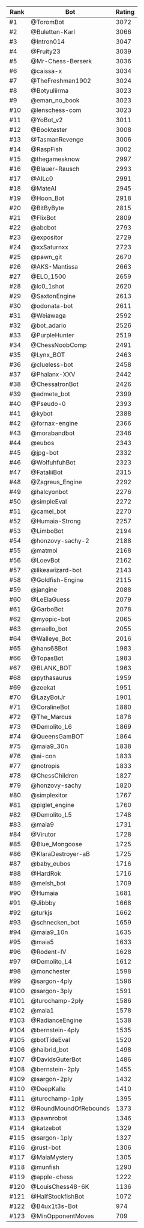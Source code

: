 Rank|Bot|Rating
---|---|---
#1|@ToromBot|3072
#2|@Buletten-Karl|3066
#3|@Intron014|3047
#4|@Fruity23|3039
#5|@Mr-Chess-Berserk|3036
#6|@caissa-x|3034
#7|@TheFreshman1902|3024
#8|@Botyuliirma|3023
#9|@eman_no_book|3023
#10|@lenschess-com|3023
#11|@YoBot_v2|3011
#12|@Booktester|3008
#13|@TasmanRevenge|3006
#14|@RaspFish|3002
#15|@thegamesknow|2997
#16|@Blauer-Rausch|2993
#17|@AILc0|2991
#18|@MateAI|2945
#19|@Hoon_Bot|2918
#20|@BitByByte|2815
#21|@FlixBot|2809
#22|@abcbot|2793
#23|@expositor|2729
#24|@xxSaturnxx|2723
#25|@pawn_git|2670
#26|@AKS-Mantissa|2663
#27|@ELO_1500|2659
#28|@lc0_1shot|2620
#29|@SaxtonEngine|2613
#30|@odonata-bot|2611
#31|@Weiawaga|2592
#32|@bot_adario|2526
#33|@PurpleHunter|2519
#34|@ChessNoobComp|2491
#35|@Lynx_BOT|2463
#36|@clueless-bot|2458
#37|@Phalanx-XXV|2442
#38|@ChessatronBot|2426
#39|@admete_bot|2399
#40|@Pseudo-0|2393
#41|@kybot|2388
#42|@fornax-engine|2366
#43|@morabandbot|2346
#44|@eubos|2343
#45|@jpg-bot|2332
#46|@WolfuhfuhBot|2323
#47|@FataliiBot|2315
#48|@Zagreus_Engine|2292
#49|@halcyonbot|2276
#50|@simpleEval|2272
#51|@camel_bot|2270
#52|@Humaia-Strong|2257
#53|@LimboBot|2194
#54|@honzovy-sachy-2|2188
#55|@matmoi|2168
#56|@LoevBot|2162
#57|@likeawizard-bot|2143
#58|@Goldfish-Engine|2115
#59|@jangine|2088
#60|@LeElaGuess|2079
#61|@GarboBot|2078
#62|@myopic-bot|2065
#63|@maello_bot|2055
#64|@Walleye_Bot|2016
#65|@hans68Bot|1983
#66|@TopasBot|1983
#67|@BLANK_BOT|1963
#68|@pythasaurus|1959
#69|@zeekat|1951
#70|@LazyBotJr|1901
#71|@CoralineBot|1880
#72|@The_Marcus|1878
#73|@Demolito_L6|1869
#74|@QueensGamBOT|1864
#75|@maia9_30n|1838
#76|@ai-con|1833
#77|@notropis|1833
#78|@ChessChildren|1827
#79|@honzovy-sachy|1820
#80|@simplexitor|1767
#81|@piglet_engine|1760
#82|@Demolito_L5|1748
#83|@maia9|1731
#84|@Virutor|1728
#85|@Blue_Mongoose|1725
#86|@KlaraDestroyer-aB|1725
#87|@baby_eubos|1716
#88|@HardRok|1716
#89|@melsh_bot|1709
#90|@Humaia|1681
#91|@Jibbby|1668
#92|@turkjs|1662
#93|@schnecken_bot|1659
#94|@maia9_10n|1635
#95|@maia5|1633
#96|@Rodent-IV|1628
#97|@Demolito_L4|1612
#98|@monchester|1598
#99|@sargon-4ply|1596
#100|@sargon-3ply|1591
#101|@turochamp-2ply|1586
#102|@maia1|1578
#103|@RadianceEngine|1538
#104|@bernstein-4ply|1535
#105|@botTideEval|1520
#106|@haibrid_bot|1498
#107|@DavidsGuterBot|1486
#108|@bernstein-2ply|1455
#109|@sargon-2ply|1432
#110|@DeepKalle|1410
#111|@turochamp-1ply|1395
#112|@RoundMoundOfRebounds|1373
#113|@pawnrobot|1346
#114|@katzebot|1329
#115|@sargon-1ply|1327
#116|@rust-bot|1306
#117|@MaiaMystery|1305
#118|@munfish|1290
#119|@apple-chess|1222
#120|@LouisChess48-6K|1136
#121|@HalfStockfishBot|1072
#122|@B4ux1t3s-Bot|974
#123|@MinOpponentMoves|709
